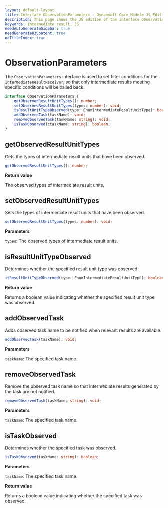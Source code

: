 ```yaml
---
layout: default-layout
title: Interface ObservationParameters - Dynamsoft Core Module JS Edition API Reference
description: This page shows the JS edition of the interface ObservationParameters in Dynamsoft Core Module.
keywords: intermediate result, JS
needAutoGenerateSidebar: true
needGenerateH3Content: true
noTitleIndex: true
---
```


# ObservationParameters

The `ObservationParameters` interface is used to set filter conditions for the `IntermediateResultReceiver`, so that only intermediate results meeting specific conditions will be called back.

```typescript
interface ObservationParameters {
    getObservedResultUnitTypes(): number;
    setObservedResultUnitTypes(types: number): void;
    isResultUnitTypeObserved(type: EnumIntermediateResultUnitType): boolean;
    addObservedTask(taskName): void;
    removeObservedTask(taskName: string): void;
    isTaskObserved(ctaskName: string): boolean;
}
```
<!--
| Name              | Description |
|----------------------|-------------|
| [getObservedResultUnitTypes()](#getobservedresultunittypes) | Gets the types of intermediate result units that have been observed. |
| [setObservedResultUnitTypes()](#setobservedresultunittypes) | Sets the types of intermediate result units that have been observed.|
| [isResultUnitTypeObserved()](#isresultunittypeobserved) | Determines whether the specified result unit type was observed. |
| [addObservedTask()](#addobservedtask) | Adds observed task name to be notified when relevant results are available. |
| [removeObservedTask()](#removeobservedtask) | Remove the observed task name so that intermediate results generated by the task are not notified. |
| [isTaskObserved()](#istaskobserved) | Determines whether the specified task was observed. |
-->

## getObservedResultUnitTypes

Gets the types of intermediate result units that have been observed.

```typescript
getObservedResultUnitTypes(): number;
```

**Return value**

The observed types of intermediate result units.

## setObservedResultUnitTypes

Sets the types of intermediate result units that have been observed.

```typescript
setObservedResultUnitTypes(types: number): void;
```

**Parameters**

`types`: The observed types of intermediate result units.

## isResultUnitTypeObserved

Determines whether the specified result unit type was observed.

```typescript
isResultUnitTypeObserved(type: EnumIntermediateResultUnitType): boolean;
```

**Return value**

Returns a boolean value indicating whether the specified result unit type was observed.

## addObservedTask

Adds observed task name to be notified when relevant results are available.

```typescript
addObservedTask(taskName): void;
```

**Parameters**

`taskName`: The specified task name.

## removeObservedTask

Remove the observed task name so that intermediate results generated by the task are not notified.

```typescript
removeObservedTask(taskName: string): void;
```

**Parameters**

`taskName`: The specified task name.

## isTaskObserved

Determines whether the specified task was observed.

```typescript
isTaskObserved(taskName: string): boolean;
```

**Parameters**

`taskName`: The specified task name.

**Return value**

Returns a boolean value indicating whether the specified task was observed.

